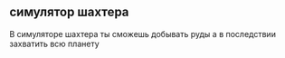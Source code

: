 ## симулятор шахтера
В симуляторе шахтера ты сможешь добывать руды а в последствии захватить всю планету
